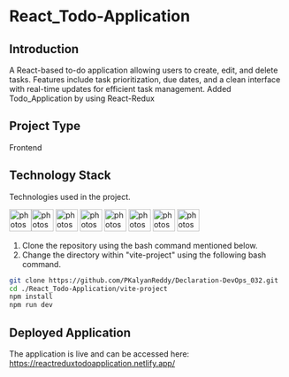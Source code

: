 # React_Todo-Application

## Introduction
A React-based to-do application allowing users to create, edit, and delete tasks. Features include task prioritization, due dates, and a clean interface with real-time updates for efficient task management.
Added Todo_Application by using React-Redux


## Project Type
Frontend 

## Technology Stack
Technologies used in the project.

<img src="https://user-images.githubusercontent.com/25181517/183897015-94a058a6-b86e-4e42-a37f-bf92061753e5.png" alt="photoshop" width="40" height="40"/><img src="https://www.vectorlogo.zone/logos/w3_html5/w3_html5-icon.svg" alt="photoshop" width="40" height="40"/> <img src="https://www.vectorlogo.zone/logos/w3_css/w3_css-icon.svg" alt="photoshop" width="40" height="40"/> <img src="https://upload.vectorlogo.zone/logos/javascript/images/806c2e30-cf85-4b36-81bb-037049603c34.svg" alt="photoshop" width="40" height="40"/>  <img src="https://www.vectorlogo.zone/logos/git-scm/git-scm-icon.svg" alt="photoshop" width="40" height="40"/> <img src="https://www.vectorlogo.zone/logos/github/github-icon.svg" alt="photoshop" width="40" height="40"/> <img src="https://www.vectorlogo.zone/logos/npmjs/npmjs-ar21.svg" alt="photoshop" width="40" height="40"/> <img src="https://www.vectorlogo.zone/logos/json/json-icon.svg" alt="photoshop" width="40" height="40"/> 


1. Clone the repository using the bash command mentioned below.
2. Change the directory within "vite-project" using the following bash command.

```bash
git clone https://github.com/PKalyanReddy/Declaration-DevOps_032.git
cd ./React_Todo-Application/vite-project
npm install
npm run dev
```


## Deployed Application

The application is live and can be accessed here: https://reactreduxtodoapplication.netlify.app/
